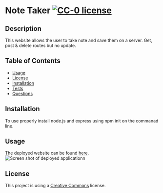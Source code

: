 # Note Taker [![CC-0 license](https://img.shields.io/badge/License-CC--0-blue.svg)](https://creativecommons.org/licenses/by-nd/4.0)

## Description
This website allows the user to take note and save them on a server. Get, post & delete routes but no update.

## Table of Contents
- [Usage](#Usage)
- [License](#License)
- [Installation](#Installation)
- [Tests](#Tests)
- [Questions](#Questions) 

## Installation
To use properly install node.js and express using npm init on the commanad line.

## Usage
The deployed website can be found [here](https://blooming-anchorage-66352.herokuapp.com/notes).
![Screen shot of deployed applicationn](https://user-images.githubusercontent.com/42618949/130307677-e84cfcc6-b3dd-417b-a960-5820ef37fd9e.png "Note Taker")

## License
This project is using a [Creative Commons](https://choosealicense.com/licenses/cc0-1.0/) license.   
